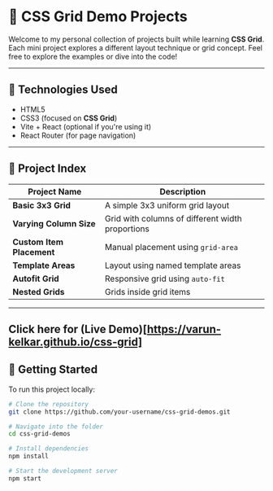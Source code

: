 # 📐 CSS Grid Demo Projects

Welcome to my personal collection of projects built while learning **CSS Grid**. Each mini project explores a different layout technique or grid concept. Feel free to explore the examples or dive into the code!

---

## 🧰 Technologies Used

- HTML5
- CSS3 (focused on **CSS Grid**)
- Vite + React (optional if you're using it)
- React Router (for page navigation)

---

## 🔗 Project Index

| Project Name               | Description                                      |
|----------------------------|--------------------------------------------------|
| **Basic 3x3 Grid**         | A simple 3x3 uniform grid layout                 |
| **Varying Column Size**    | Grid with columns of different width proportions |
| **Custom Item Placement**  | Manual placement using `grid-area`              |
| **Template Areas**         | Layout using named template areas               |
| **Autofit Grid**           | Responsive grid using `auto-fit`                |
| **Nested Grids**           | Grids inside grid items                         |

---

## Click here for (Live Demo)[https://varun-kelkar.github.io/css-grid]

## 🚀 Getting Started

To run this project locally:

```bash
# Clone the repository
git clone https://github.com/your-username/css-grid-demos.git

# Navigate into the folder
cd css-grid-demos

# Install dependencies
npm install

# Start the development server
npm start

